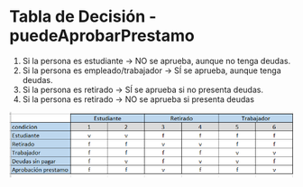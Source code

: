 # Tabla de Decisión - puedeAprobarPrestamo

        				
                        
1. Si la persona es estudiante → NO se aprueba, aunque no tenga deudas.						
2. Si la persona es empleado/trabajador → SÍ se aprueba, aunque tenga deudas.						
3. Si la persona es retirado → SÍ se aprueba si no presenta deudas.						
4. Si la persona es retirado → NO se aprueba si presenta deudas						
                        
![alt text](image.png)

